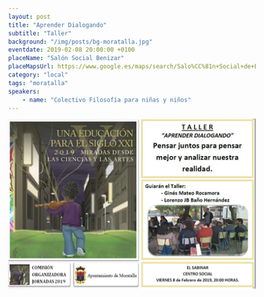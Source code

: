 ```yaml
---
layout: post
title: "Aprender Dialogando"
subtitle: "Taller"
background: "/img/posts/bg-moratalla.jpg"
eventdate: 2019-02-08 20:00:00 +0100
placeName: "Salón Social Benizar"
placeMapsUrl: https://www.google.es/maps/search/Salo%CC%81n+Social+de+El+Sabinar/@38.2060405,-2.1590951,16z/data=!3m1!4b1
category: "local"
tags: "moratalla"
speakers:
    - name: "Colectivo Filosofía para niñas y niños"
---
```


![cartel](/img/posts/sabinardialogando.jpg)
